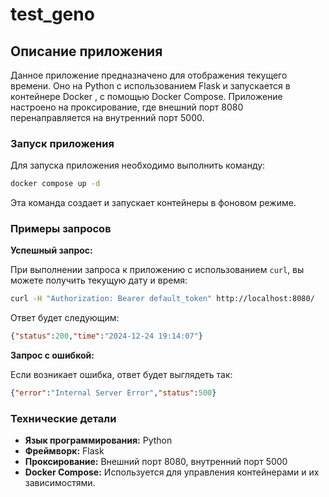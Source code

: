 # test_geno
## Описание приложения

Данное приложение предназначено для отображения текущего времени. Оно на Python с использованием Flask и запускается в контейнере Docker , с помощью Docker Compose. Приложение настроено на проксирование, где внешний порт 8080 перенаправляется на внутренний порт 5000.

### Запуск приложения

Для запуска приложения необходимо выполнить команду:

```bash
docker compose up -d
```

Эта команда создает и запускает контейнеры в фоновом режиме.

### Примеры запросов

**Успешный запрос:**

При выполнении запроса к приложению с использованием `curl`, вы можете получить текущую дату и время:

```bash
curl -H "Authorization: Bearer default_token" http://localhost:8080/
```

Ответ будет следующим:

```json
{"status":200,"time":"2024-12-24 19:14:07"}
```

**Запрос с ошибкой:**

Если возникает ошибка, ответ будет выглядеть так:

```json
{"error":"Internal Server Error","status":500}
```

### Технические детали

- **Язык программирования:** Python
- **Фреймворк:** Flask
- **Проксирование:** Внешний порт 8080, внутренний порт 5000
- **Docker Compose:** Используется для управления контейнерами и их зависимостями.
